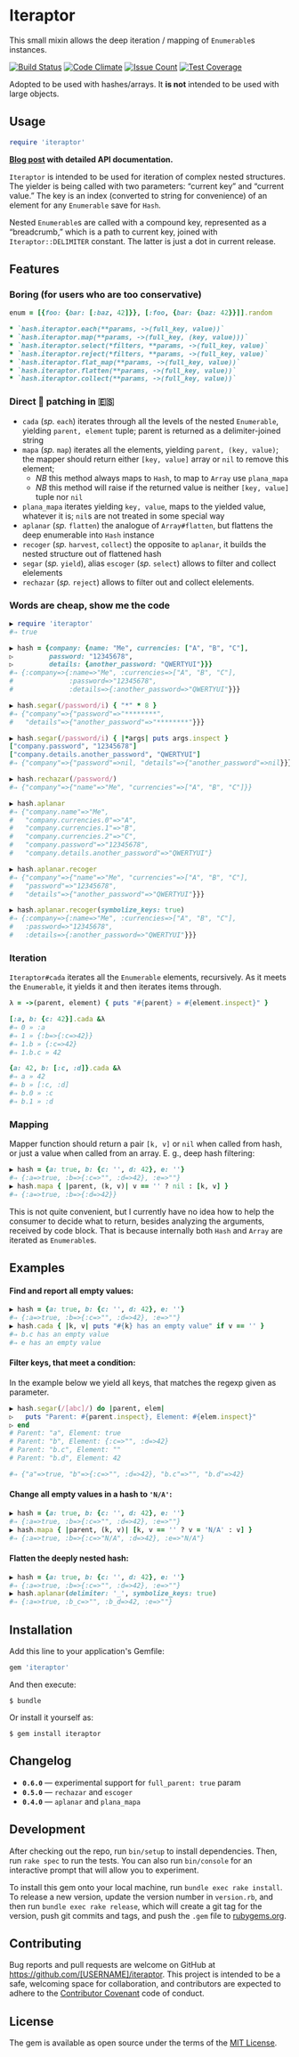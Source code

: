 # Iteraptor

This small mixin allows the deep iteration / mapping of `Enumerable`s instances.

[![Build Status](https://travis-ci.org/am-kantox/iteraptor.svg?branch=master)](https://travis-ci.org/am-kantox/iteraptor)
[![Code Climate](https://codeclimate.com/github/am-kantox/iteraptor/badges/gpa.svg)](https://codeclimate.com/github/am-kantox/iteraptor)
[![Issue Count](https://codeclimate.com/github/am-kantox/iteraptor/badges/issue_count.svg)](https://codeclimate.com/github/am-kantox/iteraptor)
[![Test Coverage](https://codeclimate.com/github/am-kantox/iteraptor/badges/coverage.svg)](https://codeclimate.com/github/am-kantox/iteraptor/coverage)

Adopted to be used with hashes/arrays. It **is not** intended to be used with
large objects.

## Usage

```ruby
require 'iteraptor'
```

**[Blog post](http://rocket-science.ru/hacking/2018/03/29/iteraptor-for-the-rescue) with detailed API documentation.**

`Iteraptor` is intended to be used for iteration of complex nested structures.
The yielder is being called with two parameters: “current key” and “current value.”
The key is an index (converted to string for convenience) of an element for any
`Enumerable` save for `Hash`.

Nested `Enumerable`s are called with a compound key, represented as a “breadcrumb,”
which is a path to current key, joined with `Iteraptor::DELIMITER` constant. The
latter is just a dot in current release.

## Features

### Boring (for users who are too conservative)

```ruby
enum = [{foo: {bar: [:baz, 42]}}, [:foo, {bar: {baz: 42}}]].random

* `hash.iteraptor.each(**params, ->(full_key, value))`
* `hash.iteraptor.map(**params, ->(full_key, (key, value)))`
* `hash.iteraptor.select(*filters, **params, ->(full_key, value)`
* `hash.iteraptor.reject(*filters, **params, ->(full_key, value)`
* `hash.iteraptor.flat_map(**params, ->(full_key, value))`
* `hash.iteraptor.flatten(**params, ->(full_key, value))`
* `hash.iteraptor.collect(**params, ->(full_key, value))`
```

### Direct 🐒 patching in 🇪🇸

* `cada` (_sp._ `each`) iterates through all the levels of the nested `Enumerable`,
yielding `parent, element` tuple; parent is returned as a delimiter-joined string
* `mapa` (_sp._ `map`) iterates all the elements, yielding `parent, (key, value)`;
the mapper should return either `[key, value]` array or `nil` to remove this
element;
  * _NB_ this method always maps to `Hash`, to map to `Array` use `plana_mapa`
  * _NB_ this method will raise if the returned value is neither `[key, value]` tuple nor `nil`
* `plana_mapa` iterates yielding `key, value`, maps to the yielded value,
whatever it is; `nil`s are not treated in some special way
* `aplanar` (_sp._ `flatten`) the analogue of `Array#flatten`, but flattens
the deep enumerable into `Hash` instance
* `recoger` (_sp._ `harvest`, `collect`) the opposite to `aplanar`, it builds
the nested structure out of flattened hash
* `segar` (_sp._ `yield`), alias `escoger` (_sp._ `select`) allows to filter
and collect elelements
* `rechazar` (_sp._ `reject`) allows to filter out and collect elelements.

### Words are cheap, show me the code

```ruby
▶ require 'iteraptor'
#⇒ true

▶ hash = {company: {name: "Me", currencies: ["A", "B", "C"],
▷         password: "12345678",
▷         details: {another_password: "QWERTYUI"}}}
#⇒ {:company=>{:name=>"Me", :currencies=>["A", "B", "C"],
#              :password=>"12345678",
#              :details=>{:another_password=>"QWERTYUI"}}}

▶ hash.segar(/password/i) { "*" * 8 }
#⇒ {"company"=>{"password"=>"********",
#   "details"=>{"another_password"=>"********"}}}

▶ hash.segar(/password/i) { |*args| puts args.inspect }
["company.password", "12345678"]
["company.details.another_password", "QWERTYUI"]
#⇒ {"company"=>{"password"=>nil, "details"=>{"another_password"=>nil}}}

▶ hash.rechazar(/password/)
#⇒ {"company"=>{"name"=>"Me", "currencies"=>["A", "B", "C"]}}

▶ hash.aplanar
#⇒ {"company.name"=>"Me",
#   "company.currencies.0"=>"A",
#   "company.currencies.1"=>"B",
#   "company.currencies.2"=>"C",
#   "company.password"=>"12345678",
#   "company.details.another_password"=>"QWERTYUI"}

▶ hash.aplanar.recoger
#⇒ {"company"=>{"name"=>"Me", "currencies"=>["A", "B", "C"],
#   "password"=>"12345678",
#   "details"=>{"another_password"=>"QWERTYUI"}}}

▶ hash.aplanar.recoger(symbolize_keys: true)
#⇒ {:company=>{:name=>"Me", :currencies=>["A", "B", "C"],
#   :password=>"12345678",
#   :details=>{:another_password=>"QWERTYUI"}}}
```

### Iteration

`Iteraptor#cada` iterates all the `Enumerable` elements, recursively. As it meets
the `Enumerable`, it yields it and then iterates items through.

```ruby
λ = ->(parent, element) { puts "#{parent} » #{element.inspect}" }

[:a, b: {c: 42}].cada &λ
#⇒ 0 » :a
#⇒ 1 » {:b=>{:c=>42}}
#⇒ 1.b » {:c=>42}
#⇒ 1.b.c » 42

{a: 42, b: [:c, :d]}.cada &λ
#⇒ a » 42
#⇒ b » [:c, :d]
#⇒ b.0 » :c
#⇒ b.1 » :d
```

### Mapping

Mapper function should return a pair `[k, v]` or `nil` when called from hash,
or just a value when called from an array. E. g., deep hash filtering:

```ruby
▶ hash = {a: true, b: {c: '', d: 42}, e: ''}
#⇒ {:a=>true, :b=>{:c=>"", :d=>42}, :e=>""}
▶ hash.mapa { |parent, (k, v)| v == '' ? nil : [k, v] }
#⇒ {:a=>true, :b=>{:d=>42}}
```

This is not quite convenient, but I currently have no idea how to help
the consumer to decide what to return, besides analyzing the arguments,
received by code block. That is because internally both `Hash` and `Array` are
iterated as `Enumerable`s.

## Examples

#### Find and report all empty values:

```ruby
▶ hash = {a: true, b: {c: '', d: 42}, e: ''}
#⇒ {:a=>true, :b=>{:c=>"", :d=>42}, :e=>""}
▶ hash.cada { |k, v| puts "#{k} has an empty value" if v == '' }
#⇒ b.c has an empty value
#⇒ e has an empty value
```

#### Filter keys, that meet a condition:

In the example below we yield all keys, that matches the regexp given as parameter.

```ruby
▶ hash.segar(/[abc]/) do |parent, elem|
▷   puts "Parent: #{parent.inspect}, Element: #{elem.inspect}"
▷ end
# Parent: "a", Element: true
# Parent: "b", Element: {:c=>"", :d=>42}
# Parent: "b.c", Element: ""
# Parent: "b.d", Element: 42

#⇒ {"a"=>true, "b"=>{:c=>"", :d=>42}, "b.c"=>"", "b.d"=>42}
```

#### Change all empty values in a hash to `'N/A'`:

```ruby
▶ hash = {a: true, b: {c: '', d: 42}, e: ''}
#⇒ {:a=>true, :b=>{:c=>"", :d=>42}, :e=>""}
▶ hash.mapa { |parent, (k, v)| [k, v == '' ? v = 'N/A' : v] }
#⇒ {:a=>true, :b=>{:c=>"N/A", :d=>42}, :e=>"N/A"}
```

#### Flatten the deeply nested hash:

```ruby
▶ hash = {a: true, b: {c: '', d: 42}, e: ''}
#⇒ {:a=>true, :b=>{:c=>"", :d=>42}, :e=>""}
▶ hash.aplanar(delimiter: '_', symbolize_keys: true)
#⇒ {:a=>true, :b_c=>"", :b_d=>42, :e=>""}
```

## Installation

Add this line to your application's Gemfile:

```ruby
gem 'iteraptor'
```

And then execute:

    $ bundle

Or install it yourself as:

    $ gem install iteraptor

## Changelog

- **`0.6.0`** — experimental support for `full_parent: true` param
- **`0.5.0`** — `rechazar` and `escoger`
- **`0.4.0`** — `aplanar` and `plana_mapa`

## Development

After checking out the repo, run `bin/setup` to install dependencies. Then, run `rake spec` to run the tests. You can also run `bin/console` for an interactive prompt that will allow you to experiment.

To install this gem onto your local machine, run `bundle exec rake install`. To release a new version, update the version number in `version.rb`, and then run `bundle exec rake release`, which will create a git tag for the version, push git commits and tags, and push the `.gem` file to [rubygems.org](https://rubygems.org).

## Contributing

Bug reports and pull requests are welcome on GitHub at https://github.com/[USERNAME]/iteraptor. This project is intended to be a safe, welcoming space for collaboration, and contributors are expected to adhere to the [Contributor Covenant](http://contributor-covenant.org) code of conduct.


## License

The gem is available as open source under the terms of the [MIT License](http://opensource.org/licenses/MIT).

